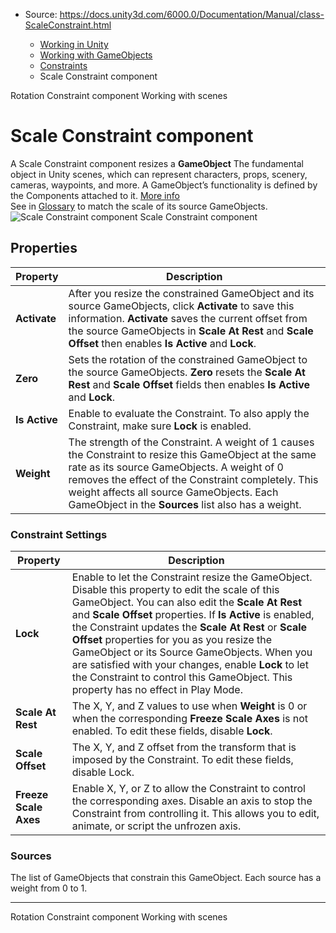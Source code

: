 * Source: https://docs.unity3d.com/6000.0/Documentation/Manual/class-ScaleConstraint.html

  * [Working in Unity](https://docs.unity3d.com/6000.0/Documentation/Manual/working-in-unity.html)
  * [Working with GameObjects](https://docs.unity3d.com/6000.0/Documentation/Manual/working-with-gameobjects.html)
  * [Constraints](https://docs.unity3d.com/6000.0/Documentation/Manual/Constraints.html)
  * Scale Constraint component


[](https://docs.unity3d.com/6000.0/Documentation/Manual/class-RotationConstraint.html)
Rotation Constraint component
[](https://docs.unity3d.com/6000.0/Documentation/Manual/working-with-scenes.html)
Working with scenes
# Scale Constraint component
A Scale Constraint component resizes a **GameObject** The fundamental object in Unity scenes, which can represent characters, props, scenery, cameras, waypoints, and more. A GameObject’s functionality is defined by the Components attached to it. [More info](https://docs.unity3d.com/6000.0/Documentation/Manual/class-GameObject.html)  
See in [Glossary](https://docs.unity3d.com/6000.0/Documentation/Manual/Glossary.html#GameObject) to match the scale of its source GameObjects. 
![Scale Constraint component](https://docs.unity3d.com/6000.0/Documentation/uploads/Main/ScaleConstraint.png) Scale Constraint component
## Properties
**Property** | **Description**  
---|---  
**Activate** | After you resize the constrained GameObject and its source GameObjects, click **Activate** to save this information. **Activate** saves the current offset from the source GameObjects in **Scale At Rest** and **Scale Offset** then enables **Is Active** and **Lock**.  
**Zero** | Sets the rotation of the constrained GameObject to the source GameObjects. **Zero** resets the **Scale At Rest** and **Scale Offset** fields then enables **Is Active** and **Lock**.  
**Is Active** | Enable to evaluate the Constraint. To also apply the Constraint, make sure **Lock** is enabled.  
**Weight** | The strength of the Constraint. A weight of 1 causes the Constraint to resize this GameObject at the same rate as its source GameObjects. A weight of 0 removes the effect of the Constraint completely. This weight affects all source GameObjects. Each GameObject in the **Sources** list also has a weight.  
### Constraint Settings
**Property** | **Description**  
---|---  
**Lock** | Enable to let the Constraint resize the GameObject. Disable this property to edit the scale of this GameObject. You can also edit the **Scale At Rest** and **Scale Offset** properties. If **Is Active** is enabled, the Constraint updates the **Scale At Rest** or **Scale Offset** properties for you as you resize the GameObject or its Source GameObjects. When you are satisfied with your changes, enable **Lock** to let the Constraint to control this GameObject. This property has no effect in Play Mode.  
**Scale At Rest** | The X, Y, and Z values to use when **Weight** is 0 or when the corresponding **Freeze Scale Axes** is not enabled. To edit these fields, disable **Lock**.  
**Scale Offset** | The X, Y, and Z offset from the transform that is imposed by the Constraint. To edit these fields, disable Lock.  
**Freeze Scale Axes** | Enable X, Y, or Z to allow the Constraint to control the corresponding axes. Disable an axis to stop the Constraint from controlling it. This allows you to edit, animate, or script the unfrozen axis.  
### Sources
The list of GameObjects that constrain this GameObject. Each source has a weight from 0 to 1. 
* * *
[](https://docs.unity3d.com/6000.0/Documentation/Manual/class-RotationConstraint.html)
Rotation Constraint component
[](https://docs.unity3d.com/6000.0/Documentation/Manual/working-with-scenes.html)
Working with scenes
